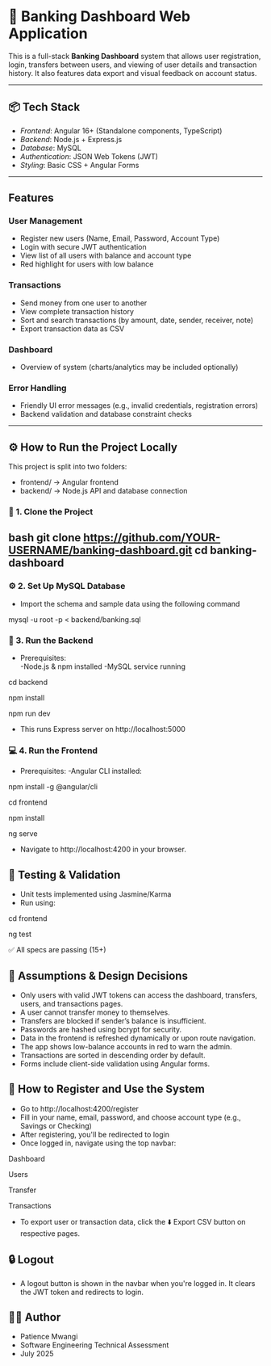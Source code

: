 # 💼 Banking Dashboard Web Application

This is a full-stack **Banking Dashboard** system that allows user registration, login, transfers between users, and viewing of user details and transaction history. It also features data export and visual feedback on account status.

---

## 📦 Tech Stack

- *Frontend*: Angular 16+ (Standalone components, TypeScript)
- *Backend*: Node.js + Express.js
- *Database*: MySQL
- *Authentication*: JSON Web Tokens (JWT)
- *Styling*: Basic CSS + Angular Forms

---

## Features

### User Management
- Register new users (Name, Email, Password, Account Type)
- Login with secure JWT authentication
- View list of all users with balance and account type
- Red highlight for users with low balance

### Transactions
- Send money from one user to another
- View complete transaction history
- Sort and search transactions (by amount, date, sender, receiver, note)
- Export transaction data as CSV

### Dashboard
- Overview of system (charts/analytics may be included optionally)

### Error Handling
- Friendly UI error messages (e.g., invalid credentials, registration errors)
- Backend validation and database constraint checks

---

## ⚙️ How to Run the Project Locally

This project is split into two folders:
- frontend/ → Angular frontend
- backend/ → Node.js API and database connection

### 🧱 1. Clone the Project
bash
git clone https://github.com/YOUR-USERNAME/banking-dashboard.git
cd banking-dashboard
---
### ⚙️ 2. Set Up MySQL Database

- Import the schema and sample data using the following command
  
mysql -u root -p < backend/banking.sql

### 🚀 3. Run the Backend
- Prerequisites:  
-Node.js & npm installed
-MySQL service running

cd backend

npm install

npm run dev

- This runs Express server on http://localhost:5000

### 💻 4. Run the Frontend
- Prerequisites:
-Angular CLI installed: 

npm install -g @angular/cli

cd frontend

npm install

ng serve

- Navigate to http://localhost:4200 in your browser.

## 🧪 Testing & Validation

- Unit tests implemented using Jasmine/Karma
- Run using: 

cd frontend

ng test

✅ All specs are passing (15+)

## 🧠 Assumptions & Design Decisions

- Only users with valid JWT tokens can access the dashboard, transfers, users, and transactions pages.
- A user cannot transfer money to themselves.
- Transfers are blocked if sender’s balance is insufficient.
- Passwords are hashed using bcrypt for security.
- Data in the frontend is refreshed dynamically or upon route navigation.
- The app shows low-balance accounts in red to warn the admin.
- Transactions are sorted in descending order by default.
- Forms include client-side validation using Angular forms.

## 📝 How to Register and Use the System

- Go to http://localhost:4200/register
- Fill in your name, email, password, and choose account type (e.g., Savings or Checking)
- After registering, you'll be redirected to login
- Once logged in, navigate using the top navbar:

Dashboard

Users

Transfer

Transactions

- To export user or transaction data, click the ⬇️ Export CSV button on respective pages.


## 🔒 Logout

- A logout button is shown in the navbar when you're logged in. It clears the JWT token and redirects to login.

## 👩‍💻 Author
- Patience Mwangi
- Software Engineering Technical Assessment
- July 2025
